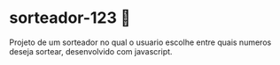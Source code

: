 # sorteador-123 :file_folder:
Projeto de um sorteador no qual o usuario escolhe entre quais numeros deseja sortear, desenvolvido com javascript. 
